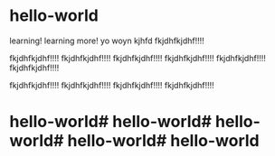# hello-world
learning!
learning more! yo woyn kjhfd
 fkjdhfkjdhf!!!!
 
 
  fkjdhfkjdhf!!!! fkjdhfkjdhf!!!! fkjdhfkjdhf!!!! fkjdhfkjdhf!!!! fkjdhfkjdhf!!!! fkjdhfkjdhf!!!!
  
  
   fkjdhfkjdhf!!!! fkjdhfkjdhf!!!! fkjdhfkjdhf!!!! fkjdhfkjdhf!!!!
   
   
   # hello-world# hello-world# hello-world# hello-world# hello-world
